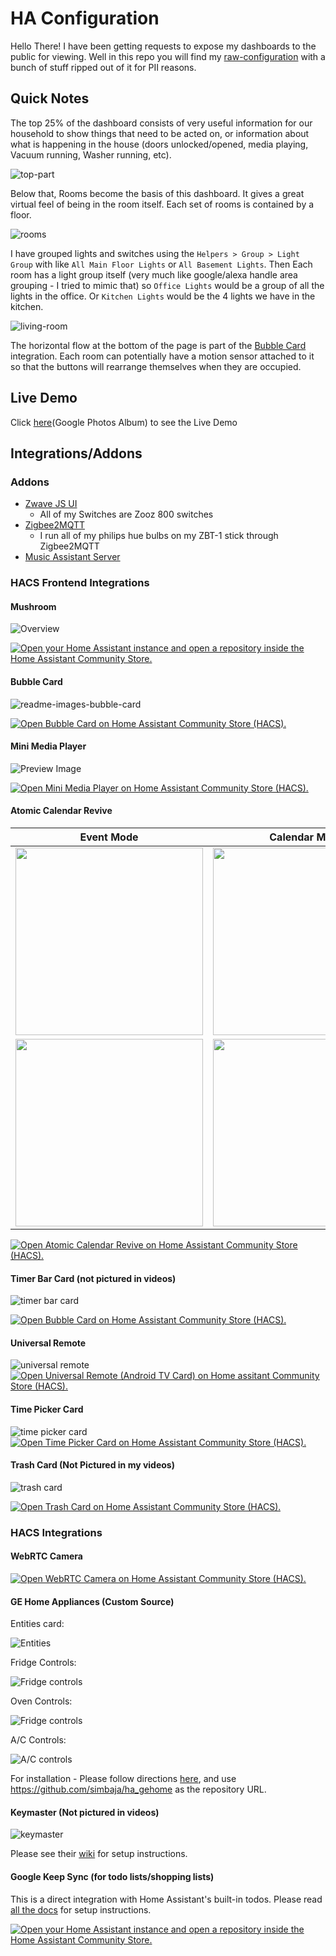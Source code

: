 # HA Configuration

Hello There! I have been getting requests to expose my dashboards to the public for viewing. Well in this repo you will find my [raw-configuration](./raw-configuration.yaml) with a bunch of stuff ripped out of it for PII reasons.

## Quick Notes

The top 25% of the dashboard consists of very useful information for our household to show things that need to be acted on, or information about what is happening in the house (doors unlocked/opened, media playing, Vacuum running, Washer running, etc).

![top-part](./screenshots/top-of-dash.png)

Below that, Rooms become the basis of this dashboard. It gives a great virtual feel of being in the room itself. Each set of rooms is contained by a floor. 

![rooms](./screenshots/rooms.png)

I have grouped lights and switches using the `Helpers > Group > Light Group` with like `All Main Floor Lights` or `All Basement Lights`. Then Each room has a light group itself (very much like google/alexa handle area grouping - I tried to mimic that) so `Office Lights` would be a group of all the lights in the office. Or `Kitchen Lights` would be the 4 lights we have in the kitchen.

![living-room](./screenshots/living-room.png)

The horizontal flow at the bottom of the page is part of the [Bubble Card](./README.md#bubble-card) integration. Each room can potentially have a motion sensor attached to it so that the buttons will rearrange themselves when they are occupied.

## Live Demo

Click [here](https://photos.app.goo.gl/ARhj3e4pBj2PvSt68)(Google Photos Album) to see the Live Demo

## Integrations/Addons

### Addons

- [Zwave JS UI](https://github.com/zwave-js/zwave-js-ui)
  - All of my Switches are Zooz 800 switches
- [Zigbee2MQTT](https://www.zigbee2mqtt.io/)
  - I run all of my philips hue bulbs on my ZBT-1 stick through Zigbee2MQTT
- [Music Assistant Server](https://github.com/music-assistant/server)

### HACS Frontend Integrations

#### Mushroom

![Overview](https://user-images.githubusercontent.com/5878303/152332130-760cf616-5c40-4825-a482-bb8f1f0f5251.png)

[![Open your Home Assistant instance and open a repository inside the Home Assistant Community Store.](https://my.home-assistant.io/badges/hacs_repository.svg)](https://my.home-assistant.io/redirect/hacs_repository/?owner=piitaya&repository=lovelace-mushroom)

#### Bubble Card

![readme-images-bubble-card](https://github.com/Clooos/Bubble-Card/assets/36499953/c763bdad-ce71-46b0-aa9e-4ff0017072fe)

[![Open Bubble Card on Home Assistant Community Store (HACS).](https://my.home-assistant.io/badges/hacs_repository.svg)](https://my.home-assistant.io/redirect/hacs_repository/?owner=clooos&repository=Bubble-Card&category=frontend)

#### Mini Media Player

![Preview Image](https://user-images.githubusercontent.com/457678/47517460-9282d600-d888-11e8-9705-cf9ec3698c3c.png)

[![Open Mini Media Player on Home Assistant Community Store (HACS).](https://my.home-assistant.io/badges/hacs_repository.svg)](https://my.home-assistant.io/redirect/hacs_repository/?owner=kalkih&repository=mini-media-player&category=frontend)

#### Atomic Calendar Revive

| Event Mode                                                                                                                             | Calendar Mode                                                                                                                            |
| -------------------------------------------------------------------------------------------------------------------------------------- | ---------------------------------------------------------------------------------------------------------------------------------------- |
| <img src="https://raw.githubusercontent.com/totaldebug/atomic-calendar-revive/master/.github/img/event-mode-example.png" width="300"/> | <img src="https://raw.githubusercontent.com/totaldebug/atomic-calendar-revive/master/.github/img/calendar-mode-allday.png" width="300"/> |
| <img src="https://raw.githubusercontent.com/totaldebug/atomic-calendar-revive/master/.github/img/event-mode-no-date.png" width="300"/> | <img src="https://raw.githubusercontent.com/totaldebug/atomic-calendar-revive/master/.github/img/calendar-mode-today.png" width="300"/>  |

[![Open Atomic Calendar Revive on Home Assistant Community Store (HACS).](https://my.home-assistant.io/badges/hacs_repository.svg)](https://my.home-assistant.io/redirect/hacs_repository/?owner=totaldebug&repository=atomic-calendar-revive&category=frontend)

#### Timer Bar Card (not pictured in videos)

![timer bar card](./screenshots/timer-bar-card.png)

[![Open Bubble Card on Home Assistant Community Store (HACS).](https://my.home-assistant.io/badges/hacs_repository.svg)](https://my.home-assistant.io/redirect/hacs_repository/?owner=rianadon&repository=timer-bar-card&category=frontend)

#### Universal Remote

![universal remote](./screenshots/universal-remote.png)
[![Open Universal Remote (Android TV Card) on Home assitant Community Store (HACS).](https://my.home-assistant.io/badges/hacs_repository.svg)](https://my.home-assistant.io/redirect/hacs_repository/?repository=android-tv-card&owner=Nerwyn&category=Plugin)

#### Time Picker Card

![time picker card](./screenshots/time-picker.png)
[![Open Time Picker Card on Home Assistant Community Store (HACS).](https://my.home-assistant.io/badges/hacs_repository.svg)](https://my.home-assistant.io/redirect/hacs_repository/?repository=lovelace-time-picker-card&owner=GeorgeSG&category=frontend)

#### Trash Card (Not Pictured in my videos)

![trash card](./screenshots/trash-card.png)

[![Open Trash Card on Home Assistant Community Store (HACS).](https://my.home-assistant.io/badges/hacs_repository.svg)](https://my.home-assistant.io/redirect/hacs_repository/?repository=hassio-trash-card&owner=idaho&category=frontend)

### HACS Integrations

#### WebRTC Camera

[![Open WebRTC Camera on Home Assistant Community Store (HACS).](https://my.home-assistant.io/badges/hacs_repository.svg)](https://my.home-assistant.io/redirect/hacs_repository/?repository=WebRTC&owner=AlexxIT&category=integration)

#### GE Home Appliances (Custom Source)

Entities card:

![Entities](https://raw.githubusercontent.com/simbaja/ha_components/master/img/appliance_entities.png)

Fridge Controls:

![Fridge controls](https://raw.githubusercontent.com/simbaja/ha_components/master/img/fridge_control.png)

Oven Controls:

![Fridge controls](https://raw.githubusercontent.com/simbaja/ha_components/master/img/oven_controls.png)

A/C Controls:

![A/C controls](https://raw.githubusercontent.com/simbaja/ha_components/master/img/ac_controls.png)

For installation - Please follow directions [here](https://hacs.xyz/docs/faq/custom_repositories/), and use https://github.com/simbaja/ha_gehome as the repository URL.

#### Keymaster (Not pictured in videos)

![keymaster](./screenshots/keymaster.png)

Please see their [wiki](https://github.com/FutureTense/keymaster/wiki) for setup instructions.

#### Google Keep Sync (for todo lists/shopping lists)

This is a direct integration with Home Assistant's built-in todos. Please read [all the docs](https://github.com/watkins-matt/home-assistant-google-keep-sync/blob/main/README.md) for setup instructions.

[![Open your Home Assistant instance and open a repository inside the Home Assistant Community Store.](https://my.home-assistant.io/badges/hacs_repository.svg)](https://my.home-assistant.io/redirect/hacs_repository/?owner=watkins-matt&repository=home-assistant-google-keep-sync&category=integration)
